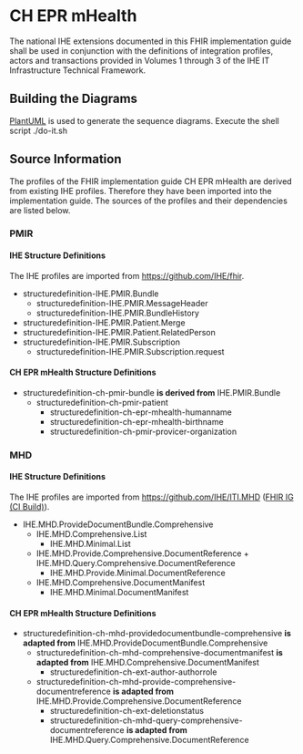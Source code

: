 # CH EPR mHealth
The national IHE extensions documented in this FHIR implementation guide shall be used in conjunction with the definitions of integration profiles, actors and transactions provided in Volumes 1 through 3 of the IHE IT Infrastructure Technical Framework.


## Building the Diagrams
[PlantUML](http://plantuml.com/) is used to generate the sequence diagrams. Execute the shell script ./do-it.sh


## Source Information
The profiles of the FHIR implementation guide CH EPR mHealth are derived from existing IHE profiles. Therefore they have been imported into the implementation guide. The sources of the profiles and their dependencies are listed below.

### PMIR

#### IHE Structure Definitions
The IHE profiles are imported from https://github.com/IHE/fhir.
* structuredefinition-IHE.PMIR.Bundle
   * structuredefinition-IHE.PMIR.MessageHeader
   * structuredefinition-IHE.PMIR.BundleHistory   
* structuredefinition-IHE.PMIR.Patient.Merge
* structuredefinition-IHE.PMIR.Patient.RelatedPerson
* structuredefinition-IHE.PMIR.Subscription
   * structuredefinition-IHE.PMIR.Subscription.request

#### CH EPR mHealth Structure Definitions
* structuredefinition-ch-pmir-bundle **is derived from** IHE.PMIR.Bundle
   * structuredefinition-ch-pmir-patient
      * structuredefinition-ch-epr-mhealth-humanname
      * structuredefinition-ch-epr-mhealth-birthname
      * structuredefinition-ch-pmir-provicer-organization


### MHD

#### IHE Structure Definitions
The IHE profiles are imported from https://github.com/IHE/ITI.MHD ([FHIR IG (CI Build)](http://build.fhir.org/ig/IHE/ITI.MHD/branches/master/index.html)).

* IHE.MHD.ProvideDocumentBundle.Comprehensive 
   * IHE.MHD.Comprehensive.List
      * IHE.MHD.Minimal.List
   * IHE.MHD.Provide.Comprehensive.DocumentReference + IHE.MHD.Query.Comprehensive.DocumentReference
      * IHE.MHD.Provide.Minimal.DocumentReference
   * IHE.MHD.Comprehensive.DocumentManifest
      * IHE.MHD.Minimal.DocumentManifest


#### CH EPR mHealth Structure Definitions
* structuredefinition-ch-mhd-providedocumentbundle-comprehensive **is adapted from** IHE.MHD.ProvideDocumentBundle.Comprehensive
   * structuredefinition-ch-mhd-comprehensive-documentmanifest **is adapted from** IHE.MHD.Comprehensive.DocumentManifest
      * structuredefinition-ch-ext-author-authorrole
   * structuredefinition-ch-mhd-provide-comprehensive-documentreference **is adapted from** IHE.MHD.Provide.Comprehensive.DocumentReference
      * structuredefinition-ch-ext-deletionstatus
      * structuredefinition-ch-mhd-query-comprehensive-documentreference **is adapted from** IHE.MHD.Query.Comprehensive.DocumentReference







